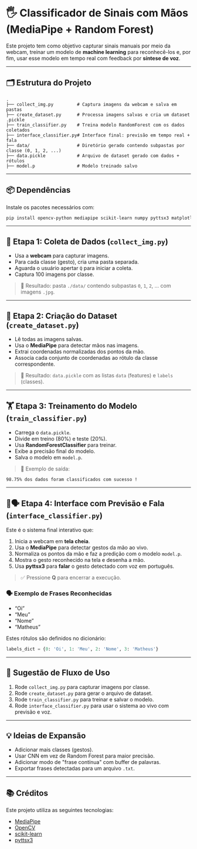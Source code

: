 # 🖐️ Classificador de Sinais com Mãos (MediaPipe + Random Forest)

Este projeto tem como objetivo capturar sinais manuais por meio da webcam, treinar um modelo de **machine learning** para reconhecê-los e, por fim, usar esse modelo em tempo real com feedback por **síntese de voz**.

---

## 🗂️ Estrutura do Projeto

```
.
├── collect_img.py         # Captura imagens da webcam e salva em pastas
├── create_dataset.py      # Processa imagens salvas e cria um dataset .pickle
├── train_classifier.py    # Treina modelo RandomForest com os dados coletados
├── interface_classifier.py# Interface final: previsão em tempo real + fala
├── data/                  # Diretório gerado contendo subpastas por classe (0, 1, 2, ...)
├── data.pickle            # Arquivo de dataset gerado com dados + rótulos
├── model.p                # Modelo treinado salvo
```

---

## 📦 Dependências

Instale os pacotes necessários com:

```bash
pip install opencv-python mediapipe scikit-learn numpy pyttsx3 matplotlib
```

---

## 📸 Etapa 1: Coleta de Dados (`collect_img.py`)

- Usa a **webcam** para capturar imagens.
- Para cada classe (gesto), cria uma pasta separada.
- Aguarda o usuário apertar `Q` para iniciar a coleta.
- Captura 100 imagens por classe.

> 📁 Resultado: pasta `./data/` contendo subpastas `0`, `1`, `2`, ... com imagens `.jpg`.

---

## 🧠 Etapa 2: Criação do Dataset (`create_dataset.py`)

- Lê todas as imagens salvas.
- Usa o **MediaPipe** para detectar mãos nas imagens.
- Extrai coordenadas normalizadas dos pontos da mão.
- Associa cada conjunto de coordenadas ao rótulo da classe correspondente.

> 💾 Resultado: `data.pickle` com as listas `data` (features) e `labels` (classes).

---

## 🏋️ Etapa 3: Treinamento do Modelo (`train_classifier.py`)

- Carrega o `data.pickle`.
- Divide em treino (80%) e teste (20%).
- Usa **RandomForestClassifier** para treinar.
- Exibe a precisão final do modelo.
- Salva o modelo em `model.p`.

> 🎯 Exemplo de saída:
```
98.75% dos dados foram classificados com sucesso !
```

---

## 🧠🗣️ Etapa 4: Interface com Previsão e Fala (`interface_classifier.py`)

Este é o sistema final interativo que:

1. Inicia a webcam em **tela cheia**.
2. Usa o **MediaPipe** para detectar gestos da mão ao vivo.
3. Normaliza os pontos da mão e faz a predição com o modelo `model.p`.
4. Mostra o gesto reconhecido na tela e desenha a mão.
5. Usa **pyttsx3** para **falar** o gesto detectado com voz em português.

> ✅ Pressione **Q** para encerrar a execução.

### 🗣️ Exemplo de Frases Reconhecidas
- “Oi”
- “Meu”
- “Nome”
- “Matheus”

Estes rótulos são definidos no dicionário:

```python
labels_dict = {0: 'Oi', 1: 'Meu', 2: 'Nome', 3: 'Matheus'}
```

---

## 🧪 Sugestão de Fluxo de Uso

1. Rode `collect_img.py` para capturar imagens por classe.
2. Rode `create_dataset.py` para gerar o arquivo de dataset.
3. Rode `train_classifier.py` para treinar e salvar o modelo.
4. Rode `interface_classifier.py` para usar o sistema ao vivo com previsão e voz.

---

## 💡 Ideias de Expansão

- Adicionar mais classes (gestos).
- Usar CNN em vez de Random Forest para maior precisão.
- Adicionar modo de "frase contínua" com buffer de palavras.
- Exportar frases detectadas para um arquivo `.txt`.

---

## 📚 Créditos

Este projeto utiliza as seguintes tecnologias:

- [MediaPipe](https://mediapipe.dev/)
- [OpenCV](https://opencv.org/)
- [scikit-learn](https://scikit-learn.org/)
- [pyttsx3](https://pyttsx3.readthedocs.io/)
